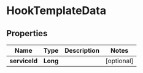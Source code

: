 

# HookTemplateData

## Properties

Name | Type | Description | Notes
------------ | ------------- | ------------- | -------------
**serviceId** | **Long** |  |  [optional]



